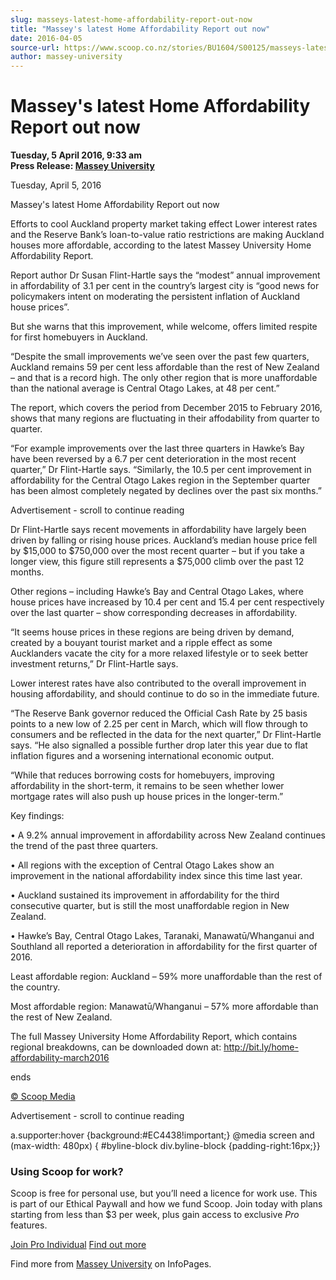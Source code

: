 ```yaml
---
slug: masseys-latest-home-affordability-report-out-now
title: "Massey's latest Home Affordability Report out now"
date: 2016-04-05
source-url: https://www.scoop.co.nz/stories/BU1604/S00125/masseys-latest-home-affordability-report-out-now.htm
author: massey-university
---
```

Massey's latest Home Affordability Report out now
=================================================

**Tuesday, 5 April 2016, 9:33 am**  
**Press Release: [Massey University](https://info.scoop.co.nz/Massey_University)**

Tuesday, April 5, 2016

Massey's latest Home Affordability Report out now

  
Efforts to cool Auckland property market taking effect Lower interest rates and the Reserve Bank’s loan-to-value ratio restrictions are making Auckland houses more affordable, according to the latest Massey University Home Affordability Report.

Report author Dr Susan Flint-Hartle says the “modest” annual improvement in affordability of 3.1 per cent in the country’s largest city is “good news for policymakers intent on moderating the persistent inflation of Auckland house prices”.

But she warns that this improvement, while welcome, offers limited respite for first homebuyers in Auckland.

“Despite the small improvements we’ve seen over the past few quarters, Auckland remains 59 per cent less affordable than the rest of New Zealand – and that is a record high. The only other region that is more unaffordable than the national average is Central Otago Lakes, at 48 per cent.”

The report, which covers the period from December 2015 to February 2016, shows that many regions are fluctuating in their affodability from quarter to quarter.

“For example improvements over the last three quarters in Hawke’s Bay have been reversed by a 6.7 per cent deterioration in the most recent quarter,” Dr Flint-Hartle says. “Similarly, the 10.5 per cent improvement in affordability for the Central Otago Lakes region in the September quarter has been almost completely negated by declines over the past six months.”

Advertisement - scroll to continue reading





Dr Flint-Hartle says recent movements in affordability have largely been driven by falling or rising house prices. Auckland’s median house price fell by $15,000 to $750,000 over the most recent quarter – but if you take a longer view, this figure still represents a $75,000 climb over the past 12 months.

Other regions – including Hawke’s Bay and Central Otago Lakes, where house prices have increased by 10.4 per cent and 15.4 per cent respectively over the last quarter – show corresponding decreases in affordability.

“It seems house prices in these regions are being driven by demand, created by a bouyant tourist market and a ripple effect as some Aucklanders vacate the city for a more relaxed lifestyle or to seek better investment returns,” Dr Flint-Hartle says.

Lower interest rates have also contributed to the overall improvement in housing affordability, and should continue to do so in the immediate future.

“The Reserve Bank governor reduced the Official Cash Rate by 25 basis points to a new low of 2.25 per cent in March, which will flow through to consumers and be reflected in the data for the next quarter,” Dr Flint-Hartle says. “He also signalled a possible further drop later this year due to flat inflation figures and a worsening international economic output.

“While that reduces borrowing costs for homebuyers, improving affordability in the short-term, it remains to be seen whether lower mortgage rates will also push up house prices in the longer-term.”

Key findings:

• A 9.2% annual improvement in affordability across New Zealand continues the trend of the past three quarters.

• All regions with the exception of Central Otago Lakes show an improvement in the national affordability index since this time last year.

• Auckland sustained its improvement in affordability for the third consecutive quarter, but is still the most unaffordable region in New Zealand.

• Hawke’s Bay, Central Otago Lakes, Taranaki, Manawatū/Whanganui and Southland all reported a deterioration in affordability for the first quarter of 2016.

Least affordable region: Auckland – 59% more unaffordable than the rest of the country.

Most affordable region: Manawatū/Whanganui – 57% more affordable than the rest of New Zealand.

The full Massey University Home Affordability Report, which contains regional breakdowns, can be downloaded down at: http://bit.ly/home-affordability-march2016

ends  

[© Scoop Media](http://www.scoop.co.nz/about/terms.html)  

Advertisement - scroll to continue reading



a.supporter:hover {background:#EC4438!important;} @media screen and (max-width: 480px) { #byline-block div.byline-block {padding-right:16px;}}

### Using Scoop for work?

Scoop is free for personal use, but you’ll need a licence for work use. This is part of our Ethical Paywall and how we fund Scoop. Join today with plans starting from less than $3 per week, plus gain access to exclusive _Pro_ features.  
  
[Join Pro Individual](https://pro.scoop.co.nz/Individual/?from=ProIn24) [Find out more](https://pro.scoop.co.nz/using-scoop-for-work/?from=ProIn24)

Find more from [Massey University](https://info.scoop.co.nz/Massey_University) on InfoPages.